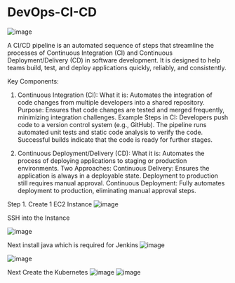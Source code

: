 # DevOps-CI-CD

![image](https://github.com/user-attachments/assets/88790539-a4b7-4084-b1d8-f58f7271e1ee)

A CI/CD pipeline is an automated sequence of steps that streamline the processes of Continuous Integration (CI) and Continuous Deployment/Delivery (CD) in software development. It is designed to help teams build, test, and deploy applications quickly, reliably, and consistently.

Key Components:
1. Continuous Integration (CI):
What it is: Automates the integration of code changes from multiple developers into a shared repository.
Purpose: Ensures that code changes are tested and merged frequently, minimizing integration challenges.
Example Steps in CI:
Developers push code to a version control system (e.g., GitHub).
The pipeline runs automated unit tests and static code analysis to verify the code.
Successful builds indicate that the code is ready for further stages.

2. Continuous Deployment/Delivery (CD):
What it is: Automates the process of deploying applications to staging or production environments.
Two Approaches:
Continuous Delivery: Ensures the application is always in a deployable state. Deployment to production still requires manual approval.
Continuous Deployment: Fully automates deployment to production, eliminating manual approval steps.

Step 1.  Create 1 EC2 Instance
![image](https://github.com/user-attachments/assets/b59c2bc5-a79b-426d-b02b-d8edd6d178c0)


SSH into the Instance


![image](https://github.com/user-attachments/assets/f613e1b3-310f-4cab-9121-750c14ecfa25)

Next install java which is required for Jenkins
![image](https://github.com/user-attachments/assets/38df7f2e-0141-4ae9-a7a3-a4b57b75cbc6)

![image](https://github.com/user-attachments/assets/0b7c7639-fe86-41ad-8d7a-549b094d054c)

Next Create the Kubernetes
![image](https://github.com/user-attachments/assets/78690ae3-3077-493d-b5fd-c11033eee2f6)
![image](https://github.com/user-attachments/assets/ecc2ce21-1de6-4255-ba2e-b77ffd6e9b97)


